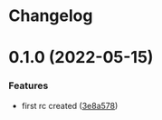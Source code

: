 # Changelog

# 0.1.0 (2022-05-15)


### Features

* first rc created ([3e8a578](https://github.com/DiaKEM/dexcom-follower-to-nightscout-bridge/commit/3e8a578e2c141d7ca2f2973b3ffe7167412ebb38))